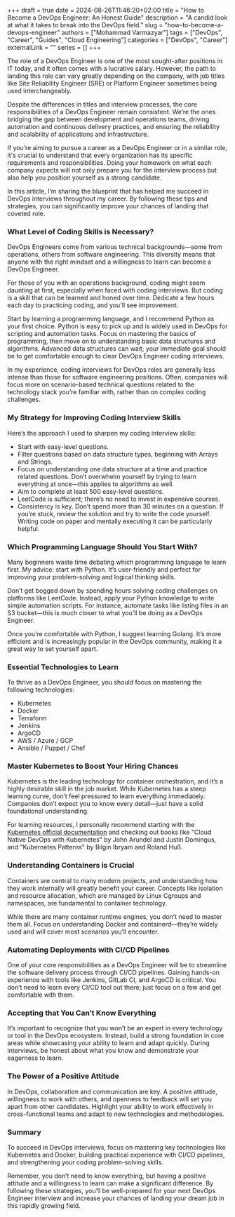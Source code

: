 +++ 
draft = true
date = 2024-08-26T11:46:20+02:00
title = "How to Become a DevOps Engineer: An Honest Guide"
description = "A candid look at what it takes to break into the DevOps field."
slug = "how-to-become-a-devops-engineer"
authors = ["Mohammad Varmazyar"]
tags = ["DevOps", "Career", "Guides", "Cloud Engineering"]
categories = ["DevOps", "Career"]
externalLink = ""
series = []
+++

The role of a DevOps Engineer is one of the most sought-after positions in IT today, and it often comes with a lucrative salary. However, the path to landing this role can vary greatly depending on the company, with job titles like Site Reliability Engineer (SRE) or Platform Engineer sometimes being used interchangeably.

Despite the differences in titles and interview processes, the core responsibilities of a DevOps Engineer remain consistent. We’re the ones bridging the gap between development and operations teams, driving automation and continuous delivery practices, and ensuring the reliability and scalability of applications and infrastructure.

If you’re aiming to pursue a career as a DevOps Engineer or in a similar role, it's crucial to understand that every organization has its specific requirements and responsibilities. Doing your homework on what each company expects will not only prepare you for the interview process but also help you position yourself as a strong candidate.

In this article, I’m sharing the blueprint that has helped me succeed in DevOps interviews throughout my career. By following these tips and strategies, you can significantly improve your chances of landing that coveted role.

### What Level of Coding Skills is Necessary?

DevOps Engineers come from various technical backgrounds—some from operations, others from software engineering. This diversity means that anyone with the right mindset and a willingness to learn can become a DevOps Engineer.

For those of you with an operations background, coding might seem daunting at first, especially when faced with coding interviews. But coding is a skill that can be learned and honed over time. Dedicate a few hours each day to practicing coding, and you'll see improvement.

Start by learning a programming language, and I recommend Python as your first choice. Python is easy to pick up and is widely used in DevOps for scripting and automation tasks. Focus on mastering the basics of programming, then move on to understanding basic data structures and algorithms. Advanced data structures can wait; your immediate goal should be to get comfortable enough to clear DevOps Engineer coding interviews.

In my experience, coding interviews for DevOps roles are generally less intense than those for software engineering positions. Often, companies will focus more on scenario-based technical questions related to the technology stack you’re familiar with, rather than on complex coding challenges.

### My Strategy for Improving Coding Interview Skills

Here’s the approach I used to sharpen my coding interview skills:

- Start with easy-level questions.
- Filter questions based on data structure types, beginning with Arrays and Strings.
- Focus on understanding one data structure at a time and practice related questions. Don’t overwhelm yourself by trying to learn everything at once—this applies to algorithms as well.
- Aim to complete at least 500 easy-level questions.
- LeetCode is sufficient; there’s no need to invest in expensive courses.
- Consistency is key. Don’t spend more than 30 minutes on a question. If you’re stuck, review the solution and try to write the code yourself. Writing code on paper and mentally executing it can be particularly helpful.

### Which Programming Language Should You Start With?

Many beginners waste time debating which programming language to learn first. My advice: start with Python. It’s user-friendly and perfect for improving your problem-solving and logical thinking skills.

Don’t get bogged down by spending hours solving coding challenges on platforms like LeetCode. Instead, apply your Python knowledge to write simple automation scripts. For instance, automate tasks like listing files in an S3 bucket—this is much closer to what you’ll be doing as a DevOps Engineer.

Once you’re comfortable with Python, I suggest learning Golang. It’s more efficient and is increasingly popular in the DevOps community, making it a great way to set yourself apart.

### Essential Technologies to Learn

To thrive as a DevOps Engineer, you should focus on mastering the following technologies:

- Kubernetes
- Docker
- Terraform
- Jenkins
- ArgoCD
- AWS / Azure / GCP
- Ansible / Puppet / Chef

### Master Kubernetes to Boost Your Hiring Chances

Kubernetes is the leading technology for container orchestration, and it’s a highly desirable skill in the job market. While Kubernetes has a steep learning curve, don’t feel pressured to learn everything immediately. Companies don’t expect you to know every detail—just have a solid foundational understanding.

For learning resources, I personally recommend starting with the [Kubernetes official documentation](https://kubernetes.io/docs/concepts/overview/) and checking out books like "Cloud Native DevOps with Kubernetes" by John Arundel and Justin Domingus, and "Kubernetes Patterns" by Bilgin Ibryam and Roland Huß.

### Understanding Containers is Crucial

Containers are central to many modern projects, and understanding how they work internally will greatly benefit your career. Concepts like isolation and resource allocation, which are managed by Linux Cgroups and namespaces, are fundamental to container technology.

While there are many container runtime engines, you don’t need to master them all. Focus on understanding Docker and containerd—they’re widely used and will cover most scenarios you’ll encounter.

### Automating Deployments with CI/CD Pipelines

One of your core responsibilities as a DevOps Engineer will be to streamline the software delivery process through CI/CD pipelines. Gaining hands-on experience with tools like Jenkins, GitLab CI, and ArgoCD is critical. You don’t need to learn every CI/CD tool out there; just focus on a few and get comfortable with them.

### Accepting that You Can’t Know Everything

It’s important to recognize that you won’t be an expert in every technology or tool in the DevOps ecosystem. Instead, build a strong foundation in core areas while showcasing your ability to learn and adapt quickly. During interviews, be honest about what you know and demonstrate your eagerness to learn.

### The Power of a Positive Attitude

In DevOps, collaboration and communication are key. A positive attitude, willingness to work with others, and openness to feedback will set you apart from other candidates. Highlight your ability to work effectively in cross-functional teams and adapt to new technologies and methodologies.

### Summary

To succeed in DevOps interviews, focus on mastering key technologies like Kubernetes and Docker, building practical experience with CI/CD pipelines, and strengthening your coding problem-solving skills.

Remember, you don’t need to know everything, but having a positive attitude and a willingness to learn can make a significant difference. By following these strategies, you’ll be well-prepared for your next DevOps Engineer interview and increase your chances of landing your dream job in this rapidly growing field.
